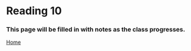 # Reading 10

### This page will be filled in with notes as the class progresses.

[Home](README.md)
